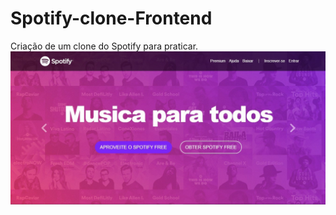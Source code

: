 # Spotify-clone-Frontend
Criação de um clone do Spotify para praticar.
<img src="/to_readme/Screenshot_1.jpg">
